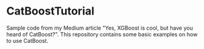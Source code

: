 # CatBoostTutorial
Sample code from my Medium article "Yes, XGBoost is cool, but have you heard of CatBoost?". This repository contains some basic examples on how to use CatBoost.